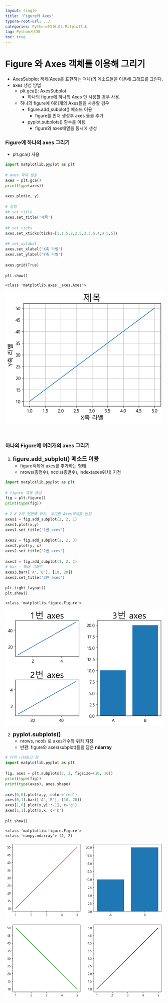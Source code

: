 ```yaml
---
layout: single
title: 'Figure와 Axes'
typora-root-url: ../
categories: Python시각화.02.Matplotlib
tag: Python시각화
toc: true
---
```



# Figure 와 Axes 객체를 이용해 그리기

- AxesSubplot 객체(Axes를 표현하는 객체)의 메소드들을 이용해 그래프를 그린다.
- axes 생성 방법
    - plt.gca(): AxesSubplot
        - 하나의 figure에 하나의 Axes 만 사용할 경우 사용.
    - 하나의 figure에 여러개의 Axes들을 사용할 경우
        - figure.add_subplot() 메소드 이용
            - figure를 먼저 생성후 axes 들을 추가
        - pyplot.subplots() 함수를 이용
            - figure와 axes배열을 동시에 생성

### Figure에 하나의 axes 그리기
- plt.gca() 사용


```python
import matplotlib.pyplot as plt

# axes 객체 생성
axes = plt.gca()
print(type(axes))

axes.plot(x, y)

# 설정
## set_title
axes.set_title('제목')

## set_ticks
axes.set_xticks(ticks=[1,1.5,2,2.5,3,3.5,4,4.5,5])

## set_xylabel
axes.set_xlabel('X축 라벨')
axes.set_ylabel('Y축 라벨')

axes.grid(True)

plt.show()
```

    <class 'matplotlib.axes._axes.Axes'>




![output_19_1](/../../images/2023-10-12-00.Matplotlib/output_19_1.png)



​    


### 하나의 Figure에 여러개의 axes 그리기
1. <b style='font-size:1.3em'>figure.add_subplot() 메소드 이용</b>
    - figure객체에 axes를 추가하는 형태
    - nrows(총행수), ncols(총열수), index(axes위치) 지정


```python
import matplotlib.pyplot as plt

# figure 객체 생성
fig = plt.figure()
print(type(fig))

# 2 X 2의 첫번째 위치. 추가한 Axes객체를 반환
axes1 = fig.add_subplot(2, 2, 1)
axes1.plot(x,y)
axes1.set_title('1번 axes')

axes2 = fig.add_subplot(2, 2, 3)
axes2.plot(y, x)
axes2.set_title('2번 axes')

axes3 = fig.add_subplot(1, 2, 2)
# bar : 막대 그래프
axes3.bar(['A','B'], [10, 20])
axes3.set_title('3번 axes')

plt.tight_layout()
plt.show()
```

    <class 'matplotlib.figure.Figure'>




![output_21_1](/../../images/2023-10-12-00.Matplotlib/output_21_1.png)
    


2. <b style='font-size:1.3em'>pyplot.subplots()</b>
    - nrows, ncols 로 axes개수와 위치 지정
    - 반환: figure와 axes(subplot)들을 담은 **ndarray**


```python
# 미리 나눠놓고 함
import matplotlib.pyplot as plt

fig, axes = plt.subplots(2, 2, figsize=(10, 10))
print(type(fig))
print(type(axes), axes.shape)

axes[0,0].plot(x,y, color='red')
axes[0,1].bar(['A','B'], [10, 20])
axes[1,0].plot(x,y[::-1], c='g')
axes[1,1].plot(x,x, c='k')

plt.show()

```

    <class 'matplotlib.figure.Figure'>
    <class 'numpy.ndarray'> (2, 2)




![output_23_1](/../../images/2023-10-12-00.Matplotlib/output_23_1.png)

